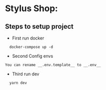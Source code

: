 # Stylus Shop:

## Steps to setup project

- First run docker
```
  docker-compose up -d
```

- Second Config envs
```
You can rename __.env.template__ to __.env__
```

- Third run dev
```
  yarn dev
```